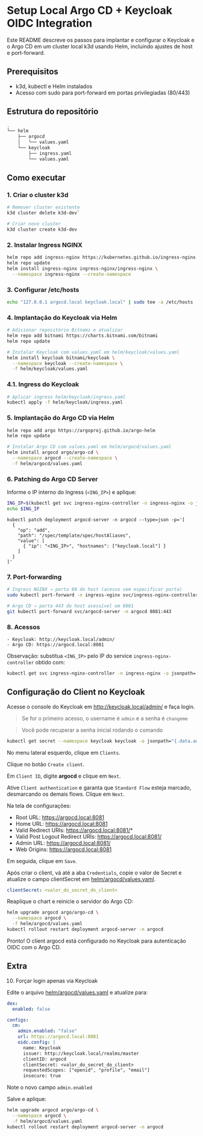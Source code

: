 # Setup Local Argo CD + Keycloak OIDC Integration

Este README descreve os passos para implantar e configurar o Keycloak e o Argo CD em um cluster local k3d usando Helm, incluindo ajustes de host e port-forward.

## Prerequisitos

- k3d, kubectl e Helm instalados
- Acesso com sudo para port-forward em portas privilegiadas (80/443)

## Estrutura do repositório

```bash
.
└── helm
    ├── argocd
    │   └── values.yaml
    └── keycloak
        ├── ingress.yaml
        └── values.yaml
```
## Como executar

### 1. Criar o cluster k3d

```bash
# Remover cluster existente
k3d cluster delete k3d-dev`
```
```bash
# Criar novo cluster
k3d cluster create k3d-dev
```
### 2. Instalar Ingress NGINX

```bash
helm repo add ingress-nginx https://kubernetes.github.io/ingress-nginx
helm repo update
helm install ingress-nginx ingress-nginx/ingress-nginx \
  --namespace ingress-nginx --create-namespace
```

### 3. Configurar /etc/hosts

```bash
echo "127.0.0.1 argocd.local keycloak.local" | sudo tee -a /etc/hosts
```

### 4. Implantação do Keycloak via Helm

```bash
# Adicionar repositório Bitnami e atualizar
helm repo add bitnami https://charts.bitnami.com/bitnami
helm repo update
```
```bash
# Instalar Keycloak com values.yaml em helm/keycloak/values.yaml
helm install keycloak bitnami/keycloak \
  --namespace keycloak --create-namespace \
  -f helm/keycloak/values.yaml
```

### 4.1. Ingress do Keycloak

```bash
# Aplicar ingress helm/keycloak/ingress.yaml
kubectl apply -f helm/keycloak/ingress.yaml
```

### 5. Implantação do Argo CD via Helm

```bash
helm repo add argo https://argoproj.github.io/argo-helm
helm repo update
```

```bash
# Instalar Argo CD com values.yaml em helm/argocd/values.yaml
helm install argocd argo/argo-cd \
  --namespace argocd --create-namespace \
  -f helm/argocd/values.yaml
```

### 6. Patching do Argo CD Server

Informe o IP interno do Ingress (`<ING_IP>`) e aplique:

```bash
ING_IP=$(kubectl get svc ingress-nginx-controller -n ingress-nginx -o jsonpath='{.spec.clusterIP}')
echo $ING_IP
```

```
kubectl patch deployment argocd-server -n argocd --type=json -p='[
  {
    "op": "add",
    "path": "/spec/template/spec/hostAliases",
    "value": [
      { "ip": "<ING_IP>", "hostnames": ["keycloak.local"] }
    ]
  }
]'
```
### 7. Port-forwarding

```bash
# Ingress NGINX → porta 80 do host (acesso sem especificar porta)
sudo kubectl port-forward -n ingress-nginx svc/ingress-nginx-controller 80:80
```
```bash
# Argo CD → porta 443 do host acessível em 8081
git kubectl port-forward svc/argocd-server -n argocd 8081:443
```

### 8. Acessos
	- Keycloak: http://keycloak.local/admin/
	- Argo CD: https://argocd.local:8081

Observação: substitua `<ING_IP>` pelo IP do service `ingress-nginx-controller` obtido com:

```bash
kubectl get svc ingress-nginx-controller -n ingress-nginx -o jsonpath='{.spec.clusterIP}'
```

## Configuração do Client no Keycloak

Acesse o console do Keycloak em http://keycloak.local/admin/ e faça login.

> Se for o primeiro acesso, o username é `admin` e a senha é `changeme`

> Você pode recuperar a senha inicial rodando o comando

```bash
kubectl get secret --namespace keycloak keycloak -o jsonpath="{.data.admin-password}" | base64 -d; echo
```

No menu lateral esquerdo, clique em `Clients`.

Clique no botão `Create client`.

Em `Client ID`, digite **argocd** e clique em `Next`.

Ative `Client authentication` e garanta que `Standard Flow` esteja marcado, desmarcando os demais flows. Clique em `Next`.

Na tela de configurações:

- Root URL: https://argocd.local:8081
- Home URL: https://argocd.local:8081
- Valid Redirect URIs: https://argocd.local:8081/*
- Valid Post Logout Redirect URIs: https://argocd.local:8081/
- Admin URL: https://argocd.local:8081/
- Web Origins: https://argocd.local:8081

Em seguida, clique em `Save`.

Após criar o client, vá até a aba `Credentials`, copie o valor de Secret e atualize o campo clientSecret em [helm/argocd/values.yaml](helm/argocd/values.yaml).

```yaml
clientSecret: <valor_do_secret_do_client>
```

Reaplique o chart e reinicie o servidor do Argo CD:

```bash
helm upgrade argocd argo/argo-cd \
  --namespace argocd \
  -f helm/argocd/values.yaml
kubectl rollout restart deployment argocd-server -n argocd
```
Pronto! O client argocd está configurado no Keycloak para autenticação OIDC com o Argo CD.


## Extra

10. Forçar login apenas via Keycloak

Edite o arquivo [helm/argocd/values.yaml](helm/argocd/values.yaml) e atualize para:

```yaml
dex:
  enabled: false

configs:
  cm:
    admin.enabled: "false"
    url: https://argocd.local:8081
    oidc.config: |
      name: Keycloak
      issuer: http://keycloak.local/realms/master
      clientID: argocd
      clientSecret: <valor_do_secret_do_client>
      requestedScopes: ["openid", "profile", "email"]
      insecure: true
```

Note o novo campo `admin.enabled`

Salve e aplique:

```bash
helm upgrade argocd argo/argo-cd \
  --namespace argocd \
  -f helm/argocd/values.yaml
kubectl rollout restart deployment argocd-server -n argocd
```